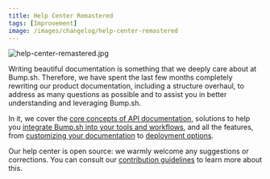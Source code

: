 ```yaml
---
title: Help Center Remastered
tags: [Improvement]
image: /images/changelog/help-center-remastered
---
```


![help-center-remastered.jpg](/images/changelog/help-center-remastered.jpg)

Writing beautiful documentation is something that we deeply care about at Bump.sh. Therefore, we have spent the last few months completely rewriting our product documentation, including a structure overhaul, to address as many questions as possible and to assist you in better understanding and leveraging Bump.sh.

In it, we cover the [core concepts of API documentation](/help/getting-started/concepts/), solutions to help you [integrate Bump.sh into your tools and workflows](/help/continuous-integration/), and all the features, from [customizing your documentation](/help/customization-options/) to [deployment options](/help/publish-documentation/deploy-and-release-management/).

Our help center is open source: we warmly welcome any suggestions or corrections. You can consult our [contribution guidelines](https://github.com/bump-sh/docs?tab=readme-ov-file#contributing) to learn more about this.